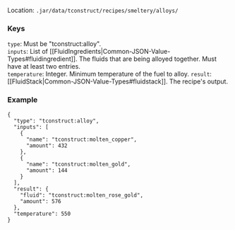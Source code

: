 Location: `.jar/data/tconstruct/recipes/smeltery/alloys/`
### Keys
`type`: Must be "tconstruct:alloy".  
`inputs`: List of [[FluidIngredients|Common-JSON-Value-Types#fluidingredient]]. The fluids that are being alloyed together. Must have at least two entries.  
`temperature`: Integer. Minimum temperature of the fuel to alloy.
`result`: [[FluidStack|Common-JSON-Value-Types#fluidstack]]. The recipe's output.  

### Example
    {
      "type": "tconstruct:alloy",
      "inputs": [
        {
          "name": "tconstruct:molten_copper",
          "amount": 432
        },
        {
          "name": "tconstruct:molten_gold",
          "amount": 144
        }
      ],
      "result": {
        "fluid": "tconstruct:molten_rose_gold",
        "amount": 576
      },
      "temperature": 550
    }